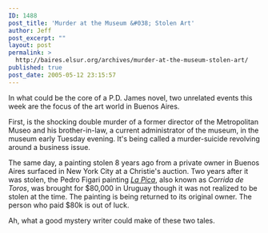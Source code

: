 ```yaml
---
ID: 1488
post_title: 'Murder at the Museum &#038; Stolen Art'
author: Jeff
post_excerpt: ""
layout: post
permalink: >
  http://baires.elsur.org/archives/murder-at-the-museum-stolen-art/
published: true
post_date: 2005-05-12 23:15:57
---
```

In what could be the core of a P.D. James novel, two unrelated events this week are the focus of the art world in Buenos Aires.

First, is the shocking double murder of a former director of the Metropolitan Museo and his brother-in-law, a current administrator of the museum, in the museum early Tuesday evening. It's being called a murder-suicide revolving around a business issue. 

The same day, a painting stolen 8 years ago from a private owner in Buenos Aires surfaced in New York City at a Christie's auction. Two years after it was stolen, the Pedro Figari painting <a href="http://buscador.lanacion.com.ar/Nota.asp?nota_id=703177&high=figari"><em>La Pica</em></a>, also known as <em>Corrida de Toros</em>,  was brought for $80,000 in Uruguay though it was not realized to be stolen at the time. The painting is being returned to its original owner. The person who paid $80k is out of luck.

Ah, what a good mystery writer could make of these two tales.